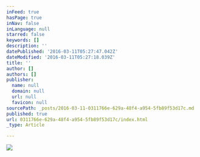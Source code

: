 ```yaml
---
inFeed: true
hasPage: true
inNav: false
inLanguage: null
starred: false
keywords: []
description: ''
datePublished: '2016-03-11T05:27:47.042Z'
dateModified: '2016-03-11T05:27:18.039Z'
title: ''
author: []
authors: []
publisher:
  name: null
  domain: null
  url: null
  favicon: null
sourcePath: _posts/2016-03-11-0311766e-629a-48f4-a954-5fb89f53d17c.md
published: true
url: 0311766e-629a-48f4-a954-5fb89f53d17c/index.html
_type: Article

---
```

![](https://the-grid-user-content.s3-us-west-2.amazonaws.com/395d1d33-a7bb-445e-a9bd-5509a4b569f2.png)